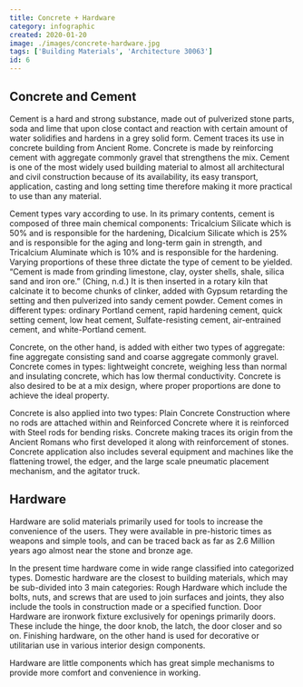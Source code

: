 ```yaml
---
title: Concrete + Hardware
category: infographic
created: 2020-01-20
image: ./images/concrete-hardware.jpg
tags: ['Building Materials', 'Architecture 30063']
id: 6
---
```


## Concrete and Cement

Cement is a hard and strong substance, made out of pulverized stone parts, soda and lime that upon close contact and reaction with certain amount of water solidifies and hardens in a grey solid form. Cement traces its use in concrete building from Ancient Rome. Concrete is made by reinforcing cement with aggregate commonly gravel that strengthens the mix. Cement is one of the most widely used building material to almost all architectural and civil construction because of its availability, its easy transport, application, casting and long setting time therefore making it more practical to use than any material.

Cement types vary according to use. In its primary contents, cement is composed of three main chemical components: Tricalcium Silicate which is 50% and is responsible for the hardening, Dicalcium Silicate which is 25% and is responsible for the aging and long-term gain in strength, and Tricalcium Aluminate which is 10% and is responsible for the hardening. Varying proportions of these three dictate the type of cement to be yielded. “Cement is made from grinding limestone, clay, oyster shells, shale, silica sand and iron ore.” (Ching, n.d.) It is then inserted in a rotary kiln that calcinate it to become chunks of clinker, added with Gypsum retarding the setting and then pulverized into sandy cement powder.
Cement comes in different types: ordinary Portland cement, rapid hardening cement, quick setting cement, low heat cement, Sulfate-resisting cement, air-entrained cement, and white-Portland cement.

Concrete, on the other hand, is added with either two types of aggregate: fine aggregate consisting sand and coarse aggregate commonly gravel. Concrete comes in types: lightweight concrete, weighing less than normal and insulating concrete, which has low thermal conductivity. Concrete is also desired to be at a mix design, where proper proportions are done to achieve the ideal property.

Concrete is also applied into two types: Plain Concrete Construction where no rods are attached within and Reinforced Concrete where it is reinforced with Steel rods for bending risks. Concrete making traces its origin from the Ancient Romans who first developed it along with reinforcement of stones. Concrete application also includes several equipment and machines like the flattening trowel, the edger, and the large scale pneumatic placement mechanism, and the agitator truck.

## Hardware

Hardware are solid materials primarily used for tools to increase the convenience of the users. They were available in pre-historic times as weapons and simple tools, and can be traced back as far as 2.6 Million years ago almost near the stone and bronze age.

In the present time hardware come in wide range classified into categorized types. Domestic hardware are the closest to building materials, which may be sub-divided into 3 main categories: Rough Hardware which include the bolts, nuts, and screws that are used to join surfaces and joints, they also include the tools in construction made or a specified function. Door Hardware are ironwork fixture exclusively for openings primarily doors. These include the hinge, the door knob, the latch, the door closer and so on. Finishing hardware, on the other hand is used for decorative or utilitarian use in various interior design components.

Hardware are little components which has great simple mechanisms to provide more comfort and convenience in working.
